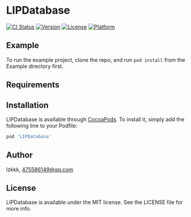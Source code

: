 # LIPDatabase

[![CI Status](https://img.shields.io/travis/lzkkk/LIPDatabase.svg?style=flat)](https://travis-ci.org/lzkkk/LIPDatabase)
[![Version](https://img.shields.io/cocoapods/v/LIPDatabase.svg?style=flat)](https://cocoapods.org/pods/LIPDatabase)
[![License](https://img.shields.io/cocoapods/l/LIPDatabase.svg?style=flat)](https://cocoapods.org/pods/LIPDatabase)
[![Platform](https://img.shields.io/cocoapods/p/LIPDatabase.svg?style=flat)](https://cocoapods.org/pods/LIPDatabase)

## Example

To run the example project, clone the repo, and run `pod install` from the Example directory first.

## Requirements

## Installation

LIPDatabase is available through [CocoaPods](https://cocoapods.org). To install
it, simply add the following line to your Podfile:

```ruby
pod 'LIPDatabase'
```

## Author

lzkkk, 475586149@qq.com

## License

LIPDatabase is available under the MIT license. See the LICENSE file for more info.
